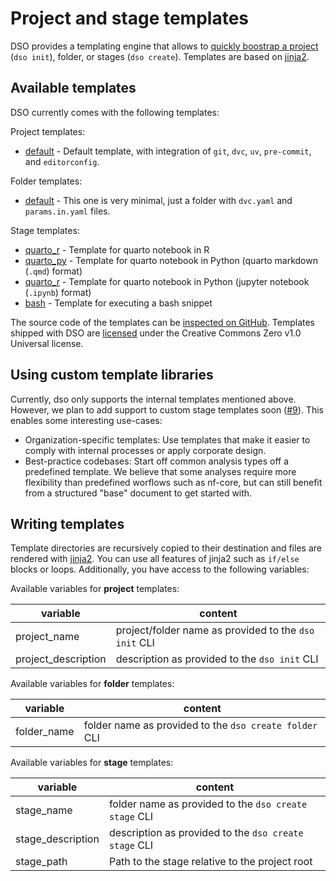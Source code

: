 # Project and stage templates

DSO provides a templating engine that allows to [quickly boostrap a project](../tutorials/getting_started.md#dso-init----initialize-a-project)
(`dso init`), folder, or stages (`dso create`).
Templates are based on [jinja2](https://jinja.palletsprojects.com/en/stable/templates/).

## Available templates

DSO currently comes with the following templates:

Project templates:

-   [default](https://github.com/Boehringer-Ingelheim/dso/tree/main/src/dso/templates/init/default) - Default template, with
    integration of `git`, `dvc`, `uv`, `pre-commit`, and `editorconfig`.

Folder templates:

-   [default](https://github.com/Boehringer-Ingelheim/dso/tree/main/src/dso/templates/folder/default) - This one is very minimal, just a folder with `dvc.yaml` and `params.in.yaml` files.

Stage templates:

-   [quarto_r](https://github.com/Boehringer-Ingelheim/dso/tree/main/src/dso/templates/stage/quarto) - Template for quarto notebook in R
-   [quarto_py](https://github.com/Boehringer-Ingelheim/dso/tree/main/src/dso/templates/stage/quarto) - Template for quarto notebook in Python (quarto markdown (`.qmd`) format)
-   [quarto_r](https://github.com/Boehringer-Ingelheim/dso/tree/main/src/dso/templates/stage/quarto) - Template for quarto notebook in Python (jupyter notebook (`.ipynb`) format)
-   [bash](https://github.com/Boehringer-Ingelheim/dso/tree/main/src/dso/templates/stage/bash) - Template for executing a bash snippet

The source code of the templates can be [inspected on GitHub](https://github.com/Boehringer-Ingelheim/dso/tree/main/src/dso/templates).
Templates shipped with DSO are [licensed](https://github.com/Boehringer-Ingelheim/dso/blob/main/src/dso/templates/LICENSE) under the Creative Commons Zero v1.0
Universal license.

## Using custom template libraries

Currently, dso only supports the internal templates mentioned above. However, we plan to add support to custom
stage templates soon ([#9](https://github.com/Boehringer-Ingelheim/dso/issues/9)). This enables some interesting use-cases:

-   Organization-specific templates: Use templates that make it easier to comply with internal processes or apply
    corporate design.
-   Best-practice codebases: Start off common analysis types off a predefined template. We believe that some analyses
    require more flexibility than predefined worflows such as nf-core, but can still benefit from a structured
    "base" document to get started with.

## Writing templates

Template directories are recursively copied to their destination and files are rendered with [jinja2](https://jinja.palletsprojects.com/en/stable/templates/).
You can use all features of jinja2 such as `if/else` blocks or loops. Additionally, you have access to the
following variables:

Available variables for **project** templates:

| variable            | content                                               |
| ------------------- | ----------------------------------------------------- |
| project_name        | project/folder name as provided to the `dso init` CLI |
| project_description | description as provided to the `dso init` CLI         |

Available variables for **folder** templates:

| variable    | content                                                |
| ----------- | ------------------------------------------------------ |
| folder_name | folder name as provided to the `dso create folder` CLI |

Available variables for **stage** templates:

| variable          | content                                               |
| ----------------- | ----------------------------------------------------- |
| stage_name        | folder name as provided to the `dso create stage` CLI |
| stage_description | description as provided to the `dso create stage` CLI |
| stage_path        | Path to the stage relative to the project root        |
